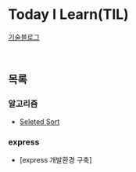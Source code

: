 # Today I Learn(TIL)
[기술블로그](https://nspark.tistory.com/)

<br>

## 목록
### 알고리즘
* [Seleted Sort](https://github.com/PARKNAMSU/TIL/blob/main/%EC%95%8C%EA%B3%A0%EB%A6%AC%EC%A6%98/selection_sort.md)

### express
* [express 개발환경 구축]
